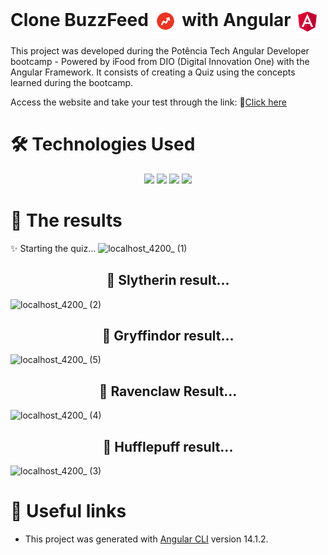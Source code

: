 # Clone BuzzFeed <img align="center" src= "./src/assets/imgs/Buzz.png" height=40> with Angular <img align="center" src= "./src/assets/imgs/Angular.png" height=40>

This project was developed during the Potência Tech Angular Developer bootcamp - Powered by iFood from DIO (Digital Innovation One) with the Angular Framework. It consists of creating a Quiz using the concepts learned during the bootcamp.

Access the website and take your test through the link: :link:[Click here](https://vitornorton.github.io/BuzzfeedClone)



# 🛠 Technologies Used

<p align="center">
    <img src="https://img.shields.io/badge/HTML5-000?style=for-the-badge&logo=html5">
    <img src="https://img.shields.io/badge/TypeScript-000?style=for-the-badge&logo=typescript&logoColor=blue">
    <img src="https://img.shields.io/badge/JavaScript-000?style=for-the-badge&logo=javascript">
    <img src="https://img.shields.io/badge/CSS3-000?style=for-the-badge&logo=css&logoColor=264CE4">
</p>


 # 🚀 The results
 
✨ Starting the quiz...
![localhost_4200_ (1)](https://user-images.githubusercontent.com/69852246/233815468-88d1a0e5-7d2e-4d9f-a35c-348e0f5bb2fa.png)

<h2 align="center">🐍 Slytherin result...</h2>

![localhost_4200_ (2)](https://user-images.githubusercontent.com/69852246/233815474-ab916658-691f-4752-a729-85955ef07300.png)

<h2 align="center">🦁 Gryffindor result...</h2>

![localhost_4200_ (5)](https://user-images.githubusercontent.com/69852246/233815479-0a02ce6b-e2b6-42eb-bb28-6df77a77559a.png)

<h2 align="center">🦅 Ravenclaw Result...</h2>

![localhost_4200_ (4)](https://user-images.githubusercontent.com/69852246/233815487-7414f643-0627-4ecb-9772-6395ebab9791.png)

<h2 align="center">🦡 Hufflepuff result...</h2>

![localhost_4200_ (3)](https://user-images.githubusercontent.com/69852246/233815494-f5ceecc7-47ee-46f3-9974-6d4676816625.png)
 

# :link: Useful links

* This project was generated with [Angular CLI](https://github.com/angular/angular-cli) version 14.1.2.
